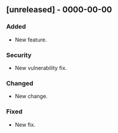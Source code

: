 ## [unreleased] - 0000-00-00

### Added

- New feature.

### Security

- New vulnerability fix.

### Changed

- New change.

### Fixed

- New fix.
